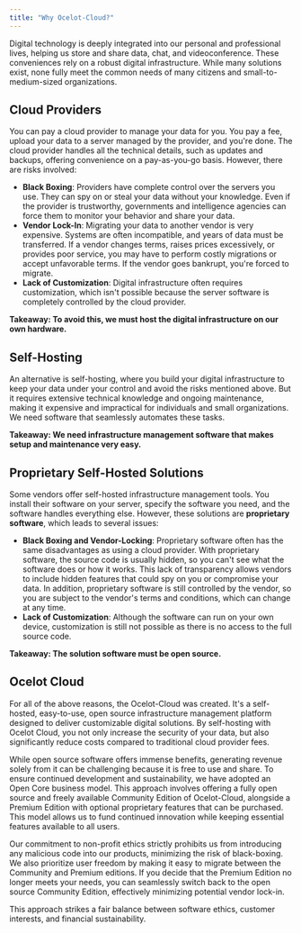 ```yaml
---
title: "Why Ocelot-Cloud?"
---
```


Digital technology is deeply integrated into our personal and professional lives, helping us store and share data, chat, and videoconference. These conveniences rely on a robust digital infrastructure. While many solutions exist, none fully meet the common needs of many citizens and small-to-medium-sized organizations.

## Cloud Providers

You can pay a cloud provider to manage your data for you. You pay a fee, upload your data to a server managed by the provider, and you're done. The cloud provider handles all the technical details, such as updates and backups, offering convenience on a pay-as-you-go basis. However, there are risks involved:

* **Black Boxing**: Providers have complete control over the servers you use. They can spy on or steal your data without your knowledge. Even if the provider is trustworthy, governments and intelligence agencies can force them to monitor your behavior and share your data.
* **Vendor Lock-In**: Migrating your data to another vendor is very expensive. Systems are often incompatible, and years of data must be transferred. If a vendor changes terms, raises prices excessively, or provides poor service, you may have to perform costly migrations or accept unfavorable terms. If the vendor goes bankrupt, you're forced to migrate.
* **Lack of Customization**: Digital infrastructure often requires customization, which isn't possible because the server software is completely controlled by the cloud provider.

**Takeaway: To avoid this, we must host the digital infrastructure on our own hardware.**

## Self-Hosting
An alternative is self-hosting, where you build your digital infrastructure to keep your data under your control and avoid the risks mentioned above. But it requires extensive technical knowledge and ongoing maintenance, making it expensive and impractical for individuals and small organizations. We need software that seamlessly automates these tasks.

**Takeaway: We need infrastructure management software that makes setup and maintenance very easy.**

## Proprietary Self-Hosted Solutions

Some vendors offer self-hosted infrastructure management tools. You install their software on your server, specify the software you need, and the software handles everything else. However, these solutions are **proprietary software**, which leads to several issues:

* **Black Boxing and Vendor-Locking**: Proprietary software often has the same disadvantages as using a cloud provider. With proprietary software, the source code is usually hidden, so you can't see what the software does or how it works. This lack of transparency allows vendors to include hidden features that could spy on you or compromise your data. In addition, proprietary software is still controlled by the vendor, so you are subject to the vendor's terms and conditions, which can change at any time.
* **Lack of Customization**: Although the software can run on your own device, customization is still not possible as there is no access to the full source code.

**Takeaway: The solution software must be open source.**

## Ocelot Cloud

For all of the above reasons, the Ocelot-Cloud was created. It's a self-hosted, easy-to-use, open source infrastructure management platform designed to deliver customizable digital solutions. By self-hosting with Ocelot Cloud, you not only increase the security of your data, but also significantly reduce costs compared to traditional cloud provider fees.

While open source software offers immense benefits, generating revenue solely from it can be challenging because it is free to use and share. To ensure continued development and sustainability, we have adopted an Open Core business model. This approach involves offering a fully open source and freely available Community Edition of Ocelot-Cloud, alongside a Premium Edition with optional proprietary features that can be purchased. This model allows us to fund continued innovation while keeping essential features available to all users.

Our commitment to non-profit ethics strictly prohibits us from introducing any malicious code into our products, minimizing the risk of black-boxing. We also prioritize user freedom by making it easy to migrate between the Community and Premium editions. If you decide that the Premium Edition no longer meets your needs, you can seamlessly switch back to the open source Community Edition, effectively minimizing potential vendor lock-in.

This approach strikes a fair balance between software ethics, customer interests, and financial sustainability.